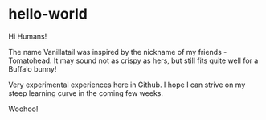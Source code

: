 # hello-world
Hi Humans!

The name Vanillatail was inspired by the nickname of my friends - Tomatohead. It may sound not as crispy as hers, but still fits quite well for a Buffalo bunny!

Very experimental experiences here in Github. I hope I can strive on my steep learning curve in the coming few weeks.

Woohoo!
